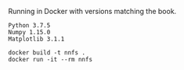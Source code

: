 Running in Docker with versions matching the book.
```
Python 3.7.5
Numpy 1.15.0
Matplotlib 3.1.1
```
```
docker build -t nnfs .
docker run -it --rm nnfs
```

